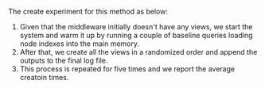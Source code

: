 The create experiment for this method as below: 

1. Given that the middleware initially doesn't have any views, we start the system and warm it up by running a couple of baseline queries loading node indexes into the main memory. 
2. After that, we create all the views in a randomized order and append the outputs to the final log file. 
3. This process is repeated for five times and we report the average creatoin times.